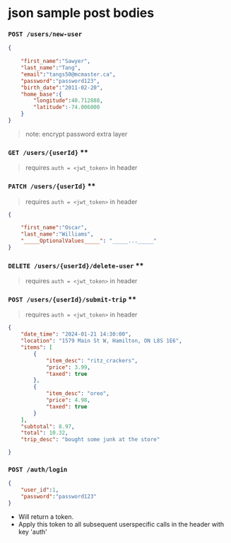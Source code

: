 # json sample post bodies

### `POST /users/new-user`

```json
{
    
    "first_name":"Sawyer",
    "last_name":"Tang",
    "email":"tangs50@mcmaster.ca",
    "password":"password123",
    "birth_date":"2011-02-20",
    "home_base":{
        "longitude":40.712888,
        "latitude":-74.006000
    }
}
```
> note: encrypt password extra layer

### `GET /users/{userId}` \*\*
>requires `auth = <jwt_token>` in header

### `PATCH /users/{userId}` \*\*
>requires `auth = <jwt_token>` in header

```json
{
    
    "first_name":"Oscar",
    "last_name":"Williams",
    "_____OptionalValues_____": "_____..._____"
}
```

### `DELETE /users/{userId}/delete-user` \*\*
>requires `auth = <jwt_token>` in header

### `POST /users/{userId}/submit-trip` \*\*
>requires `auth = <jwt_token>` in header

```json
{
    "date_time": "2024-01-21 14:30:00",
    "location": "1579 Main St W, Hamilton, ON L8S 1E6",
    "items": [
        {
            "item_desc": "ritz_crackers",
            "price": 3.99,
            "taxed": true
        },
        {
            "item_desc": "oreo",
            "price": 4.98,
            "taxed": true
        }
    ],
    "subtotal": 8.97,
    "total": 10.32,
    "trip_desc": "bought some junk at the store"

}
```

### `POST /auth/login`
```json
{
    "user_id":1,
    "password":"password123"
}
```
- Will return a token.
- Apply this token to all subsequent userspecific calls in the header with key 'auth'
